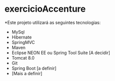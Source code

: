 # exercicioAccenture

*Este projeto utilizará as seguintes tecnologias:
* MySql
* Hibernate
* SpringMVC
* Maven
* Eclipse NEON EE ou Spring Tool Suite [A decidir]
* Tomcat 8.0
* Git
* Spring Boot [a definir]
* [Mais a definir]
